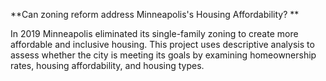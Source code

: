 **Can zoning reform address Minneapolis's Housing Affordability? **

In 2019 Minneapolis eliminated its single-family zoning to create more affordable and inclusive housing. This project uses descriptive analysis to assess whether the city is meeting its goals by examining homeownership rates, housing affordability, and housing types. 
